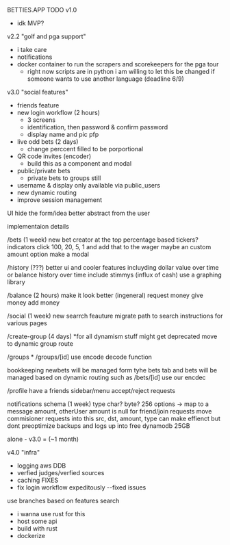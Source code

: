 BETTIES.APP TODO
v1.0
- idk MVP?

v2.2
"golf and pga support"
- i take care
- notifications
- docker container to run the scrapers and scorekeepers for the pga tour
  - right now scripts are in python i am willing to let this be changed if someone wants to use another language (deadline 6/9)

v3.0
"social features"
- friends feature
- new login workflow (2 hours)
  - 3 screens 
  - identification, then password & confirm password
  - display name and pic pfp
- live odd bets (2 days)
  - change perccent filled to be porportional
- QR code invites (encoder)
   - build this as a component and modal
- public/private bets
  - private bets to groups still
- username & display only available via public_users
- new dynamic routing
- improve session management

UI 
hide the form/idea better 
abstract from the user

implementaion details

/bets (1 week)
new bet creator at the top
percentage based tickers? indicators
click 100, 20, 5, 1 and add that to the wager
maybe an custom amount option make a modal

/history (???)
better ui and cooler features
incluyding dollar value over time or balance history over time
include stimmys (influx of cash) 
use a graphing library

/balance (2 hours)
make it look better (ingeneral)
request money
give money
add money

/social (1 week)
new searrch feauture 
migrate path to search
instructions for various pages

/create-group (4 days) *for all dynamism stuff
might get deprecated move to dynamic group route

/groups *
/groups/[id] use encode decode function

bookkeeping
newbets will be managed form tyhe bets tab and bets will be managed based on dynamic routing such as
/bets/[id] use our encdec

/profile 
have a friends sidebar/menu
accept/reject requests

notifications schema (1 week)
type char? byte? 256 options
-> map to a message
amount, otherUser
amount is null for friend/join requests
move commisioner requests into this
src, dst, amount, type 
can make effienct but dont preoptimize
backups and logs up into free dynamodb 25GB

alone - v3.0 = (~1 month)

v4.0
"infra"
 - logging aws DDB
 - verfied judges/verfied sources
 - caching
FIXES 
- fix login workflow expeditously --fixed issues

use branches based on features
search
- i wanna use rust for this 
- host some api
- build with rust
- dockerize
